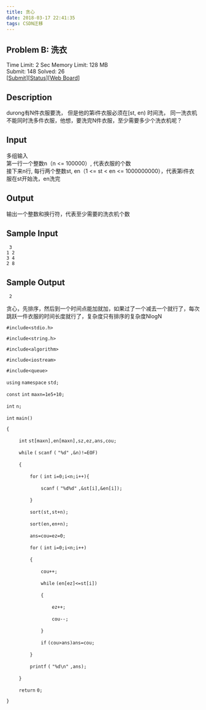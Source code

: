 ```yaml
---
title: 贪心
date: 2018-03-17 22:41:35
tags: CSDN迁移
---
```

  ## Problem B: 洗衣

 Time Limit: 2 Sec Memory Limit: 128 MB  
Submit: 148 Solved: 26  
 [[Submit](http://10.64.70.148/JudgeOnline/submitpage.php?cid=1015&amp;pid=1&amp;langmask=262140)][[Status](http://10.64.70.148/JudgeOnline/problemstatus.php?id=1125)][[Web Board](http://10.64.70.148/JudgeOnline/bbs.php?pid=1125&amp;cid=1015)]

 
## Description

 durong有N件衣服要洗， 但是他的第i件衣服必须在[st, en) 时间洗， 同一洗衣机不能同时洗多件衣服，他想，要洗完N件衣服，至少需要多少个洗衣机呢？

 
## Input

 多组输入  
 第一行一个整数n（n <= 100000）, 代表衣服的个数  
 接下来n行, 每行两个整数st, en（1 <= st < en <= 1000000000），代表第i件衣服在st开始洗，en洗完

 
## Output

 输出一个整数和换行符，代表至少需要的洗衣机个数

 
## Sample Input

 
```
 3
1 2
3 4
2 8
```
 
## Sample Output

 
```
 2
```
 

 贪心，先排序，然后到一个时间点能加就加，如果过了一个减去一个就行了，每次跳跃一件衣服的时间长度就行了，复杂度只有排序的复杂度NlogN

 

 `#include<stdio.h>` 

 `#include<string.h>` 

 `#include<algorithm>` 

 `#include<iostream>` 

 `#include<queue>` 

 

 

 `using`   `namespace`   `std;` 

 

 

 

 `const`   `int`   `maxn=1e5+10;` 

 

 `int`   `n;` 

 

 `int`   `main()` 

 `{` 

 `    `  `int`   `st[maxn],en[maxn],sz,ez,ans,cou;` 

 `    `  `while`  `(`  `scanf`  `(`  `"%d"`  `,&n)!=EOF)` 

 `    `  `{` 

 `        `  `for`  `(`  `int`   `i=0;i<n;i++){` 

 `            `  `scanf`  `(`  `"%d%d"`  `,&st[i],&en[i]);` 

 `        `  `}` 

 `        `  `sort(st,st+n);` 

 `        `  `sort(en,en+n);` 

 `        `  `ans=cou=ez=0;` 

 `        `  `for`  `(`  `int`   `i=0;i<n;i++)` 

 `        `  `{` 

 `            `  `cou++;` 

 `            `  `while`  `(en[ez]<=st[i])` 

 `            `  `{` 

 `                `  `ez++;` 

 `                `  `cou--;` 

 `            `  `}` 

 `            `  `if`  `(cou>ans)ans=cou;` 

 `        `  `}` 

 `        `  `printf`  `(`  `"%d\n"`  `,ans);` 

 `    `  `}` 

 `    `  `return`   `0;` 

 `}` 

 

   
 
